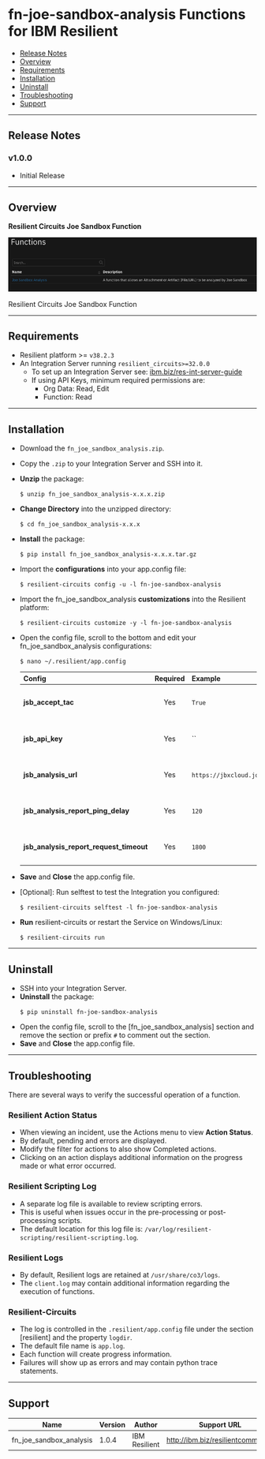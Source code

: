 <!--
  This Install README.md is generated by running:
  "resilient-sdk docgen -p fn_joe_sandbox_analysis --install-guide"

  It is best edited using a Text Editor with a Markdown Previewer. VS Code
  is a good example. Checkout https://guides.github.com/features/mastering-markdown/
  for tips on writing with Markdown

  If you make manual edits and run docgen again, a .bak file will be created

  Store any screenshots in the "doc/screenshots" directory and reference them like:
  ![screenshot: screenshot_1](./doc/screenshots/screenshot_1.png)
-->

# fn-joe-sandbox-analysis Functions for IBM Resilient

- [Release Notes](#release-notes)
- [Overview](#overview)
- [Requirements](#requirements)
- [Installation](#installation)
- [Uninstall](#uninstall)
- [Troubleshooting](#troubleshooting)
- [Support](#support)

---

## Release Notes
<!--
  Specify all changes in this release. Do not remove the release 
  notes of a previous release
-->
### v1.0.0
* Initial Release

---

## Overview
<!--
  Provide a high-level description of the function itself and its remote software or application.
  The text below is parsed from the "description" and "long_description" attributes in the setup.py file
-->
**Resilient Circuits Joe Sandbox Function**

 ![screenshot: main](./doc/screenshots/main.png)

Resilient Circuits Joe Sandbox Function

---

## Requirements
<!--
  List any Requirements 
-->
* Resilient platform >= `v38.2.3`
* An Integration Server running `resilient_circuits>=32.0.0`
  * To set up an Integration Server see: [ibm.biz/res-int-server-guide](https://ibm.biz/res-int-server-guide)
  * If using API Keys, minimum required permissions are:
      * Org Data: Read, Edit
      * Function: Read
---

## Installation
* Download the `fn_joe_sandbox_analysis.zip`.
* Copy the `.zip` to your Integration Server and SSH into it.
* **Unzip** the package:
  ```
  $ unzip fn_joe_sandbox_analysis-x.x.x.zip
  ```
* **Change Directory** into the unzipped directory:
  ```
  $ cd fn_joe_sandbox_analysis-x.x.x
  ```
* **Install** the package:
  ```
  $ pip install fn_joe_sandbox_analysis-x.x.x.tar.gz
  ```
* Import the **configurations** into your app.config file:
  ```
  $ resilient-circuits config -u -l fn-joe-sandbox-analysis
  ```
* Import the fn_joe_sandbox_analysis **customizations** into the Resilient platform:
  ```
  $ resilient-circuits customize -y -l fn-joe-sandbox-analysis
  ```
* Open the config file, scroll to the bottom and edit your fn_joe_sandbox_analysis configurations:
  ```
  $ nano ~/.resilient/app.config
  ```
  | Config | Required | Example | Description |
  | ------ | :------: | ------- | ----------- |
  | **jsb_accept_tac** | Yes | `True` | *Enter a description of the config here* |
  | **jsb_api_key** | Yes | `` | *Enter a description of the config here* |
  | **jsb_analysis_url** | Yes | `https://jbxcloud.joesecurity.org/v2/analysis` | *Enter a description of the config here* |
  | **jsb_analysis_report_ping_delay** | Yes | `120` | *Enter a description of the config here* |
  | **jsb_analysis_report_request_timeout** | Yes | `1800` | *Enter a description of the config here* |

* **Save** and **Close** the app.config file.
* [Optional]: Run selftest to test the Integration you configured:
  ```
  $ resilient-circuits selftest -l fn-joe-sandbox-analysis
  ```
* **Run** resilient-circuits or restart the Service on Windows/Linux:
  ```
  $ resilient-circuits run
  ```


---

## Uninstall
* SSH into your Integration Server.
* **Uninstall** the package:
  ```
  $ pip uninstall fn-joe-sandbox-analysis
  ```
* Open the config file, scroll to the [fn_joe_sandbox_analysis] section and remove the section or prefix `#` to comment out the section.
* **Save** and **Close** the app.config file.

---

## Troubleshooting
There are several ways to verify the successful operation of a function.

### Resilient Action Status
* When viewing an incident, use the Actions menu to view **Action Status**.
* By default, pending and errors are displayed.
* Modify the filter for actions to also show Completed actions.
* Clicking on an action displays additional information on the progress made or what error occurred.

### Resilient Scripting Log
* A separate log file is available to review scripting errors.
* This is useful when issues occur in the pre-processing or post-processing scripts.
* The default location for this log file is: `/var/log/resilient-scripting/resilient-scripting.log`.

### Resilient Logs
* By default, Resilient logs are retained at `/usr/share/co3/logs`.
* The `client.log` may contain additional information regarding the execution of functions.

### Resilient-Circuits
* The log is controlled in the `.resilient/app.config` file under the section [resilient] and the property `logdir`.
* The default file name is `app.log`.
* Each function will create progress information.
* Failures will show up as errors and may contain python trace statements.

---

<!--
  If necessary, use this section to describe how to configure your security application to work with the integration.
  Delete this section if the user does not need to perform any configuration procedures on your product.

## Configure <Product_Name>

* Step One
* Step Two
* Step Three

---
-->

## Support
| Name | Version | Author | Support URL |
| ---- | ------- | ------ | ----------- |
| fn_joe_sandbox_analysis | 1.0.4 | IBM Resilient | http://ibm.biz/resilientcommunity |
